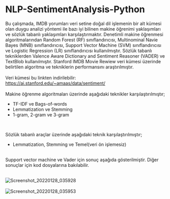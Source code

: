 # NLP-SentimentAnalysis-Python

Bu çalışmada, IMDB yorumları veri setine doğal dil işlemenin bir alt kümesi olan duygu analizi yöntemi ile bazı iyi bilinen makine öğrenimi yaklaşımları ve sözlük tabanlı
yaklaşımları karşılaştırmaktır. Denetimli makine öğrenmesi algoritmalarından Random Forest (RF) sınıflandırıcısı, 
Multinominal Navie Bayes (MNB) sınıflandırıcısı, Support Vector Machine (SVM) sınıflandırıcısı ve Logistic Regression (LR) sınıflandırıcısı kullanılmıştır. 
Sözlük tabanlı tekniklerden Valence Aware Dictionary and Sentiment Reasoner (VADER) ve TextBlob kullanılmıştır. 
Stanford IMDB Movie Rewiew veri kümesi üzerinde belirtilen algoritma ve tekniklerin performansını araştırılmıştır.
</br>
</br>
Veri kümesi bu linkten indirilebilir: https://ai.stanford.edu/~amaas/data/sentiment/
</br>
</br>
Makine öğrenme algoritmaları üzerinde aşağıdaki teknikler karşılaştırılmıştır;
<ul>
<li>TF-IDF ve Bags-of-words</li>
<li>Lemmatization ve Stemming</li>
<li>1-gram, 2-gram ve 3-gram</li>
</ul>

</br>

Sözlük tabanlı araçlar üzerinde aşağıdaki teknik karşılaştırılmıştır;
<ul>
<li>Lemmatization, Stemming ve Temel(veri ön işlemesiz)</li>
</ul>
</br>
Support vector machine ve Vader için sonuç aşağıda gösterilmiştir. Diğer sonuçlar için kod dosyalarına bakılabilir.
</br>
</br>

![Screenshot_20220128_035928](https://user-images.githubusercontent.com/57114695/151452437-0217997f-1469-41be-92b2-b4b239eed387.png)
</br>
</br>
![Screenshot_20220128_035953](https://user-images.githubusercontent.com/57114695/151452755-8374a668-61f9-4a3e-9d54-5afccd8efe72.png)
